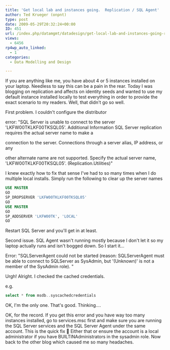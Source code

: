 ```yaml
---
title: 'Get local lab and instances going.  Replication / SQL Agent'
author: Ted Krueger (onpnt)
type: post
date: 2009-05-29T20:32:24+00:00
ID: 451
url: /index.php/datamgmt/datadesign/get-local-lab-and-instances-going-replic/
views:
  - 6456
rp4wp_auto_linked:
  - 1
categories:
  - Data Modelling and Design

---
```

If you are anything like me, you have about 4 or 5 instances installed on your laptop. Needless to say this can be a pain in the rear. Today I was blogging on replication and affects on identity seeds and wanted to use my default instance installed locally to test everything in order to provide the exact scenario to my readers. Well, that didn't go so well.

First problem. I couldn't configure the distributor 

error: "SQL Server is unable to connect to the server 'LKFW00TKLKF00TKSQL05'. Additional Information SQL Server replication requires the actual server name to make a
  
connection to the server. Connections through a server alias, IP address, or any
  
other alternate name are not supported. Specify the actual server name, 'LKFW00TKLKF00TKSQL05'. (Replication.Utilities)"

I knew exactly how to fix that sense I've had to so many times when I do multiple local installs. Simply run the following to clear up the server names

```sql
USE MASTER
GO
SP_DROPSERVER 'LKFW00TKLKF00TKSQL05'
GO
USE MASTER
GO
SP_ADDSERVER 'LKFW00TK', 'LOCAL'
GO
```
Restart SQL Server and you'll get in at least.

Second issue. SQL Agent wasn't running mostly because I don't let it so my laptop actually runs and isn't bogged down. So I start it...
  
Error: "SQLServerAgent could not be started (reason: SQLServerAgent must be able to connect to SQLServer as SysAdmin, but '(Unknown)' is not a member of the SysAdmin role). "

Urgh! Alright. I checked the cached credentials.
  
e.g.

```sql
select * from msdb..syscachedcredentials
```
OK, I'm the only one. That's good. Thinking....

OK, for the record. If you get this error and you have way too many instances installed, go to services.msc first and make sure you are running the SQL Server services and the SQL Server Agent under the same account. This is the quick fix 🙂 Either that or ensure the account is a local administrator if you have BUILTINAdministrators in the sysadmin role. Now back to the other blog which caused me so many headaches.